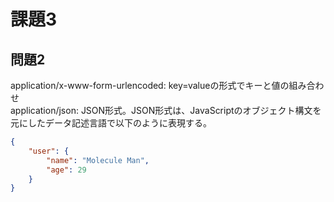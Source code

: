# 課題3

## 問題2

application/x-www-form-urlencoded: key=valueの形式でキーと値の組み合わせ  
application/json: JSON形式。JSON形式は、JavaScriptのオブジェクト構文を元にしたデータ記述言語で以下のように表現する。

``` JSON
{
    "user": {
        "name": "Molecule Man",
        "age": 29
    }
}
```
